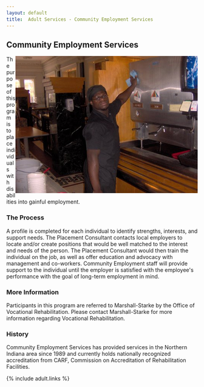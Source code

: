 ```yaml
---
layout: default
title:  Adult Services - Community Employment Services
---
```

## Community Employment Services
<div class="five columns" style="float: right;">
  <a href="#" class="th"><img src="/images/adult/ce_cleaning_steel.jpg"></a>
</div>
The purpose of this program is to place individuals with disabilities into gainful employment.

### The Process
A profile is completed for each individual to identify strengths, interests, and support needs. The Placement Consultant contacts local employers to locate and/or create positions that would be well matched to the interest and needs of the person. The Placement Consultant would then train the individual on the job, as well as offer education and advocacy with management and co-workers. Community Employment staff will provide support to the individual until the employer is satisfied with the employee's performance with the goal of long-term employment in mind.

### More Information
Participants in this program are referred to Marshall-Starke by the Office of Vocational Rehabilitation. Please contact Marshall-Starke for more information regarding Vocational Rehabilitation.

### History
Community Employment Services has provided services in the Northern Indiana area since 1989 and currently holds nationally recognized accreditation from CARF, Commission on Accreditation of Rehabilitation Facilities.

{% include adult.links %}

